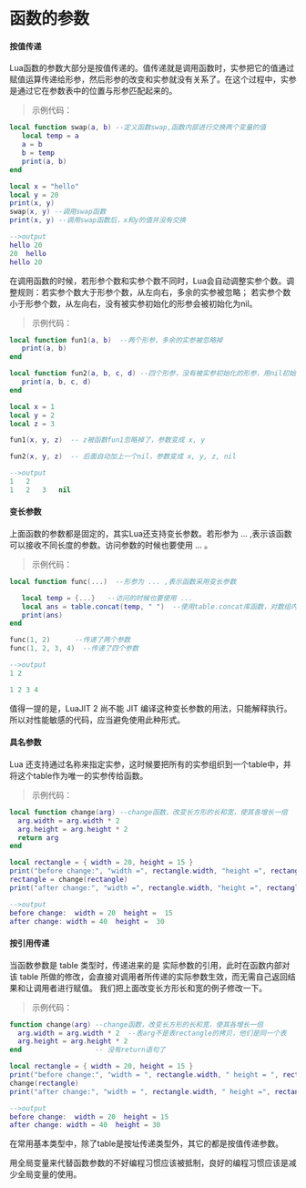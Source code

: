 # 函数的参数

#### 按值传递

Lua函数的参数大部分是按值传递的。值传递就是调用函数时，实参把它的值通过赋值运算传递给形参，然后形参的改变和实参就没有关系了。在这个过程中，实参是通过它在参数表中的位置与形参匹配起来的。

>示例代码：

```lua
local function swap(a, b) --定义函数swap,函数内部进行交换两个变量的值
   local temp = a
   a = b
   b = temp
   print(a, b)
end

local x = "hello"
local y = 20
print(x, y)
swap(x, y) --调用swap函数
print(x, y) --调用swap函数后，x和y的值并没有交换

-->output
hello 20
20  hello
hello 20
```

在调用函数的时候，若形参个数和实参个数不同时，Lua会自动调整实参个数。调整规则：若实参个数大于形参个数，从左向右，多余的实参被忽略；
若实参个数小于形参个数，从左向右，没有被实参初始化的形参会被初始化为nil。

>示例代码：

```lua
local function fun1(a, b)  --两个形参，多余的实参被忽略掉
   print(a, b)
end

local function fun2(a, b, c, d) --四个形参，没有被实参初始化的形参，用nil初始化
   print(a, b, c, d)
end

local x = 1
local y = 2
local z = 3

fun1(x, y, z)  -- z被函数fun1忽略掉了，参数变成 x, y

fun2(x, y, z)  -- 后面自动加上一个nil，参数变成 x, y, z, nil

-->output
1   2
1   2   3   nil
```

#### 变长参数

上面函数的参数都是固定的，其实Lua还支持变长参数。若形参为 ... ,表示该函数可以接收不同长度的参数。访问参数的时候也要使用 ... 。

>示例代码：

```lua
local function func(...)  --形参为 ... ,表示函数采用变长参数

   local temp = {...}   --访问的时候也要使用 ...
   local ans = table.concat(temp, " ")  --使用table.concat库函数，对数组内容使用" "拼接成字符串。
   print(ans)
end

func(1, 2)      --传递了两个参数
func(1, 2, 3, 4)  --传递了四个参数

-->output
1 2

1 2 3 4
```

值得一提的是，LuaJIT 2 尚不能 JIT 编译这种变长参数的用法，只能解释执行。所以对性能敏感的代码，应当避免使用此种形式。

#### 具名参数

Lua 还支持通过名称来指定实参，这时候要把所有的实参组织到一个table中，并将这个table作为唯一的实参传给函数。

>示例代码：

```lua
local function change(arg) --change函数，改变长方形的长和宽，使其各增长一倍
  arg.width = arg.width * 2
  arg.height = arg.height * 2
  return arg
end

local rectangle = { width = 20, height = 15 }
print("before change:", "width =", rectangle.width, "height =", rectangle.height)
rectangle = change(rectangle)
print("after change:", "width =", rectangle.width, "height =", rectangle.height)

-->output
before change:  width = 20  height =  15
after change: width = 40  height =  30
```


#### 按引用传递

当函数参数是 table 类型时，传递进来的是 实际参数的引用，此时在函数内部对该 table 所做的修改，会直接对调用者所传递的实际参数生效，而无需自己返回结果和让调用者进行赋值。
我们把上面改变长方形长和宽的例子修改一下。

>示例代码：

```lua
function change(arg) --change函数，改变长方形的长和宽，使其各增长一倍
  arg.width = arg.width * 2  --表arg不是表rectangle的拷贝，他们是同一个表
  arg.height = arg.height * 2
end                  -- 没有return语句了

local rectangle = { width = 20, height = 15 }
print("before change:", "width = ", rectangle.width, " height = ", rectangle.height)
change(rectangle)
print("after change:", "width = ", rectangle.width, " height =", rectangle.height)

-->output
before change:  width = 20  height = 15
after change: width = 40  height = 30
```

在常用基本类型中，除了table是按址传递类型外，其它的都是按值传递参数。

用全局变量来代替函数参数的不好编程习惯应该被抵制，良好的编程习惯应该是减少全局变量的使用。

